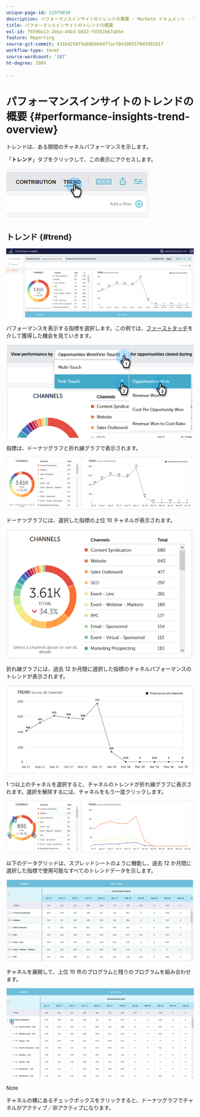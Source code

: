 ```yaml
---
unique-page-id: 12979010
description: パフォーマンスインサイトのトレンドの概要 - Marketo ドキュメント - 製品ドキュメント
title: パフォーマンスインサイトのトレンドの概要
exl-id: f6590a13-2eba-44b3-b832-fd352b67ab5e
feature: Reporting
source-git-commit: 431bd258f9a68bbb9df7acf043085578d3d91b1f
workflow-type: tm+mt
source-wordcount: '167'
ht-degree: 100%

---
```


# パフォーマンスインサイトのトレンドの概要 {#performance-insights-trend-overview}

トレンドは、ある期間のチャネルパフォーマンスを示します。

「**トレンド**」タブをクリックして、この表示にアクセスします。

![](assets/1.png)

## トレンド {#trend}

![](assets/2-1.png)

パフォーマンスを表示する指標を選択します。この例では、[ファーストタッチ](/help/marketo/product-docs/reporting/revenue-cycle-analytics/revenue-tools/attribution/understanding-attribution.md)を介して獲得した機会を見ていきます。

![](assets/3-2.png)

指標は、ドーナツグラフと折れ線グラフで表示されます。

![](assets/4-1.png)

ドーナツグラフには、選択した指標の上位 10 チャネルが表示されます。

![](assets/5-2.png)

折れ線グラフには、過去 12 か月間に選択した指標のチャネルパフォーマンスのトレンドが表示されます。

![](assets/6-1.png)

1 つ以上のチャネルを選択すると、チャネルのトレンドが折れ線グラフに表示されます。選択を解除するには、チャネルをもう一度クリックします。

![](assets/7.png)

以下のデータグリッドは、スプレッドシートのように機能し、過去 12 か月間に選択した指標で使用可能なすべてのトレンドデータを示します。

![](assets/8.png)

チャネルを展開して、上位 10 件のプログラムと残りのプログラムを組み合わせます。

![](assets/9-1.png)

>[!NOTE]
>
>チャネルの横にあるチェックボックスをクリックすると、ドーナツグラフでチャネルがアクティブ／非アクティブになります。

